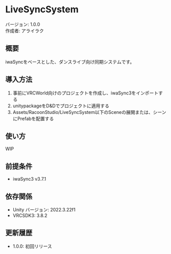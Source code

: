 # LiveSyncSystem

バージョン: 1.0.0  
作成者: アライラク

## 概要
iwaSyncをベースとした、ダンスライブ向け同期システムです。

## 導入方法
1. 事前にVRCWorld向けのプロジェクトを作成し、iwaSync3をインポートする
2. unitypackageをD&Dでプロジェクトに適用する
3. Assets/RacoonStudio/LiveSyncSystem以下のSceneの展開または、シーンにPrefabを配置する

## 使い方
WIP

## 前提条件
- iwaSync3 v3.7.1

## 依存関係
- Unity バージョン: 2022.3.22f1
- VRCSDK3: 3.8.2

## 更新履歴
- 1.0.0: 初回リリース